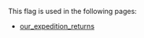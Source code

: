 This flag is used in the following pages:
 - [our_expedition_returns](../events/our_expedition_returns.md)
